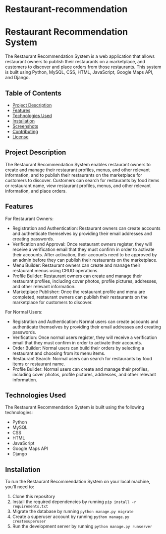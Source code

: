 
# Restaurant-recommendation
# Restaurant Recommendation System

The Restaurant Recommendation System is a web application that allows restaurant owners to publish their restaurants on a marketplace, and customers to discover and place orders from those restaurants. This system is built using Python, MySQL, CSS, HTML, JavaScript, Google Maps API, and Django.

## Table of Contents

- [Project Description](#project-description)
- [Features](#features)
- [Technologies Used](#technologies-used)
- [Installation](#installation)
- [Screenshots](#screenshots)
- [Contributing](#contributing)
- [License](#license)

## Project Description

The Restaurant Recommendation System enables restaurant owners to create and manage their restaurant profiles, menus, and other relevant information, and to publish their restaurants on the marketplace for customers to discover. Customers can search for restaurants by food items or restaurant name, view restaurant profiles, menus, and other relevant information, and place orders.

## Features

For Restaurant Owners:

- Registration and Authentication: Restaurant owners can create accounts and authenticate themselves by providing their email addresses and creating passwords.
- Verification and Approval: Once restaurant owners register, they will receive a verification email that they must confirm in order to activate their accounts. After activation, their accounts need to be approved by an admin before they can publish their restaurants on the marketplace.
- Menu Builder: Restaurant owners can create and manage their restaurant menus using CRUD operations.
- Profile Builder: Restaurant owners can create and manage their restaurant profiles, including cover photos, profile pictures, addresses, and other relevant information.
- Marketplace Publisher: Once the restaurant profile and menu are completed, restaurant owners can publish their restaurants on the marketplace for customers to discover.

For Normal Users:

- Registration and Authentication: Normal users can create accounts and authenticate themselves by providing their email addresses and creating passwords.
- Verification: Once normal users register, they will receive a verification email that they must confirm in order to activate their accounts.
- Order Builder: Normal users can build their orders by selecting a restaurant and choosing from its menu items.
- Restaurant Search: Normal users can search for restaurants by food items or restaurant name.
- Profile Builder: Normal users can create and manage their profiles, including cover photos, profile pictures, addresses, and other relevant information.

## Technologies Used

The Restaurant Recommendation System is built using the following technologies:

- Python
- MySQL
- CSS
- HTML
- JavaScript
- Google Maps API
- Django

## Installation

To run the Restaurant Recommendation System on your local machine, you'll need to:

1. Clone this repository
2. Install the required dependencies by running `pip install -r requirements.txt`
3. Migrate the database by running `python manage.py migrate`
4. Create a superuser account by running `python manage.py createsuperuser`
5. Run the development server by running `python manage.py runserver`



